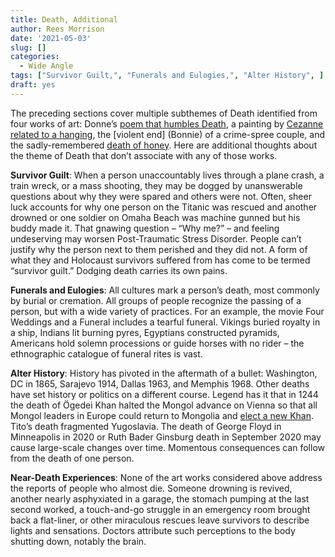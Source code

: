 ```yaml
---
title: Death, Additional
author: Rees Morrison
date: '2021-05-03'
slug: []
categories:
  - Wide Angle
tags: ["Survivor Guilt,", "Funerals and Eulogies,", "Alter History", ]
draft: yes
---
```


The preceding sections cover multiple subthemes of Death identified from four works of art: Donne’s [poem that humbles Death](Donne), a painting by [Cezanne related to a hanging](Cezanne), the [violent end] (Bonnie) of a crime-spree couple, and the sadly-remembered [death of honey](Honey).   Here are additional thoughts about the theme of Death that don’t associate with any of those works.

<!--more-->

**Survivor Guilt**:  When a person unaccountably lives through a plane crash, a train wreck, or a mass shooting, they may be dogged by unanswerable questions about why they were spared and others were not.  Often, sheer luck accounts for why one person on the Titanic was rescued and another drowned or one soldier on Omaha Beach was machine gunned but his buddy made it.  That gnawing question – “Why me?” – and feeling undeserving may worsen Post-Traumatic Stress Disorder.    People can’t justify why the person next to them perished and they did not.  A form of what they and Holocaust survivors suffered from has come to be termed “survivor guilt.”  Dodging death carries its own pains. 

**Funerals and Eulogies**:  All cultures mark a person’s death, most commonly by burial or cremation.  All groups of people recognize the passing of a person, but with a wide variety of practices.  For an example, the movie Four Weddings and a Funeral includes a tearful funeral.  Vikings buried royalty in a ship, Indians lit burning pyres, Egyptians constructed pyramids, Americans hold solemn processions or guide horses with no rider – the ethnographic catalogue of funeral rites is vast.

**Alter History**:  History has pivoted in the aftermath of a bullet:  Washington, DC in 1865, Sarajevo 1914, Dallas 1963, and Memphis 1968.  Other deaths have set history or politics on a different course.  Legend has it that in 1244 the death of Ögedei Khan halted the Mongol advance on Vienna so that all Mongol leaders in Europe could return to Mongolia and [elect a new Khan](https://en.wikipedia.org/wiki/Siege_of_Esztergom_(1241)). Tito’s death fragmented Yugoslavia.  The death of George Floyd in Minneapolis in  2020 or Ruth Bader Ginsburg death in September 2020 may cause large-scale changes over time.  Momentous consequences can follow from the death of one person.

**Near-Death Experiences**:  None of the art works considered above address the reports of people who almost die.  Someone drowning is revived, another nearly asphyxiated in a garage, the stomach pumping at the last second worked, a touch-and-go struggle in an emergency room brought back a flat-liner,  or other miraculous rescues leave survivors to describe lights and sensations.  Doctors attribute such perceptions to the body shutting down, notably the brain.

